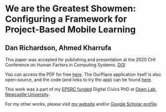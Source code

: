 # We are the Greatest Showmen: Configuring a Framework for Project-Based Mobile Learning
## Dan Richardson, Ahmed Kharrufa

This paper was accepted for publishing and presentation at the 2020 CHI Conference on Human Factors in Computing Systems. [DOI](https://doi.org/10.1145/3313831.3376650)

You can access the PDF for free [here](https://danrichardson.me/assets/pdf/We_are_the_Greatest_Showmen__CC.pdf). The OurPlace application itself is also open-source, and the code (and links to try the app) can be found [here](https://github.com/GSDan/OurPlace).

This work was a part of my [EPSRC funded](http://gow.epsrc.ac.uk/NGBOViewGrant.aspx?GrantRef=EP/L016176/1) Digital Civics PhD at [Open Lab, Newcastle University](https://openlab.ncl.ac.uk/).

For my other works, please visit [my website](https://danrichardson.me/) and/or [Google Scholar profile](https://scholar.google.co.uk/citations?user=WPNviioAAAAJ&hl=en).